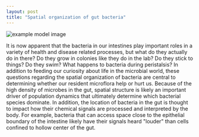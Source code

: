 ```yaml
---
layout: post
title: "Spatial organization of gut bacteria"
---
```

![example model image]({{site.baseurl}}/assets/ent_mip.jpg)

It is now apparent that the bacteria in our intestines play important roles in a variety of health and disease related processes, but what do they actually do in there? Do they grow in colonies like they do in the lab? Do they stick to things? Do they swim? What happens to bacteria during peristalsis? In addition to feeding our curiosity about life in the microbial world, these questions regarding the spatial organization of bacteria are central to determining whether our resident microflora help or hurt us. Because of the high density of microbes in the gut, spatial structure is likely an important driver of population dynamics that ultimately determine which bacterial species dominate. In addition, the location of bacteria in the gut is thought to impact how their chemical signals are processed and interpreted by the body. For example, bacteria that can access space close to the epithelial boundary of the intestine likely  have their signals heard "louder" than cells confined to hollow center of the gut. 

